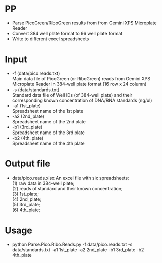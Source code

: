 # PP
* Parse PicoGreen/RiboGreen results from from Gemini XPS Microplate Reader
* Convert 384 well plate format to 96 well plate format
* Write to different excel spreadsheets
# Input
* -f (data/pico.reads.txt)
<br />Main data file of PicoGreen (or RiboGreen) reads from Gemini XPS Microplate Reader in 384-well plate format (16 row x 24 column)
* -s (data/standards.txt)
<br />Standard data file of Well IDs (of 384-well plate) and their corresponding known concentration of DNA/RNA standards (ng/ul)
* -a1 (1st_plate)
<br />Spreadsheet name of the 1st plate
* -a2 (2nd_plate)
<br />Spreadsheet name of the 2nd plate
* -b1 (3rd_plate)
<br />Spreadsheet name of the 3rd plate
* -b2 (4th_plate)
<br />Spreadsheet name of the 4th plate
# Output file
* data/pico.reads.xlsx
An excel file with six spreadsheets:
<br />(1) raw data in 384-well plate; 
<br />(2) reads of standard and their known concentration; 
<br />(3) 1st_plate; 
<br />(4) 2nd_plate; 
<br />(5) 3rd_plate; 
<br />(6) 4th_plate; 
# Usage
* python Parse.Pico.Ribo.Reads.py -f data/pico.reads.txt -s data/standards.txt -a1 1st_plate -a2 2nd_plate -b1 3rd_plate -b2 4th_plate
